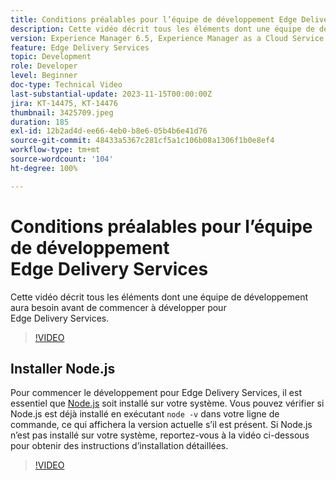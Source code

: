 ```yaml
---
title: Conditions préalables pour l’équipe de développement Edge Delivery Services
description: Cette vidéo décrit tous les éléments dont une équipe de développement aura besoin avant de commencer à développer pour Edge Delivery Services.
version: Experience Manager 6.5, Experience Manager as a Cloud Service
feature: Edge Delivery Services
topic: Development
role: Developer
level: Beginner
doc-type: Technical Video
last-substantial-update: 2023-11-15T00:00:00Z
jira: KT-14475, KT-14476
thumbnail: 3425709.jpeg
duration: 185
exl-id: 12b2ad4d-ee66-4eb0-b8e6-05b4b6e41d76
source-git-commit: 48433a5367c281cf5a1c106b08a1306f1b0e8ef4
workflow-type: tm+mt
source-wordcount: '104'
ht-degree: 100%

---
```


# Conditions préalables pour l’équipe de développement Edge Delivery Services

Cette vidéo décrit tous les éléments dont une équipe de développement aura besoin avant de commencer à développer pour Edge Delivery Services.

>[!VIDEO](https://video.tv.adobe.com/v/3425709/?learn=on)

## Installer Node.js

Pour commencer le développement pour Edge Delivery Services, il est essentiel que [Node.js](https://nodejs.org) soit installé sur votre système. Vous pouvez vérifier si Node.js est déjà installé en exécutant `node -v` dans votre ligne de commande, ce qui affichera la version actuelle s’il est présent. Si Node.js n’est pas installé sur votre système, reportez-vous à la vidéo ci-dessous pour obtenir des instructions d’installation détaillées.

>[!VIDEO](https://video.tv.adobe.com/v/3425710/?learn=on)
